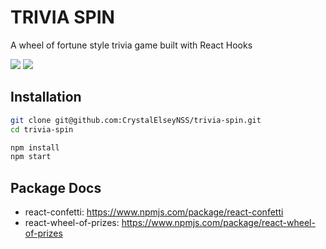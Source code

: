 # TRIVIA SPIN

A wheel of fortune style trivia game built with React Hooks 

![](https://eventfinity-production-assets.s3.amazonaws.com/materials/1149101/original/wheel1.png)
![](https://eventfinity-production-assets.s3.amazonaws.com/materials/1149111/original/wheel2.png)


## Installation

```bash
git clone git@github.com:CrystalElseyNSS/trivia-spin.git
cd trivia-spin
```

```bash
npm install
npm start
```


## Package Docs

- react-confetti: https://www.npmjs.com/package/react-confetti
- react-wheel-of-prizes: https://www.npmjs.com/package/react-wheel-of-prizes
